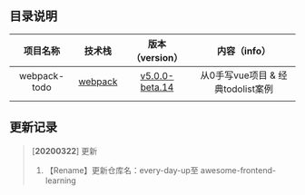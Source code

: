 ## 目录说明

|   项目名称   |               技术栈               |                   版本（version）                    |           内容（info）            |
| :----------: | :--------------------------------: | :--------------------------------------------------: | :-------------------------------: |
| webpack-todo | [webpack](https://webpack.js.org/) | [v5.0.0-beta.14](https://github.com/webpack/webpack) | 从0手写vue项目 & 经典todolist案例 |
|              |                                    |                                                      |                                   |

## 更新记录

>[**20200322**] 更新
>
>1. 【Rename】更新仓库名：every-day-up至 awesome-frontend-learning